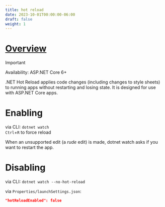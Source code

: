 ```yaml
---
title: hot reload
date: 2023-10-01T00:00:00-06:00
draft: false
weight: 1
---
```


# [Overview](https://learn.microsoft.com/en-us/aspnet/core/test/hot-reload?view=aspnetcore-7.0)  
> [!IMPORTANT]
> Availability: ASP.NET Core 6+

.NET Hot Reload applies code changes (including changes to style sheets) to running apps without restarting and losing state. It is designed for use with ASP.NET Core apps.

# Enabling
via CLI: `dotnet watch`  
`Ctrl`+`R` to force reload

When an unsupported edit (a *rude* edit) is made, dotnet watch asks if you want to restart the app.

# Disabling
via CLI: `dotnet watch --no-hot-reload`  

via `Properties/launchSettings.json`:
```json
"hotReloadEnabled": false
```